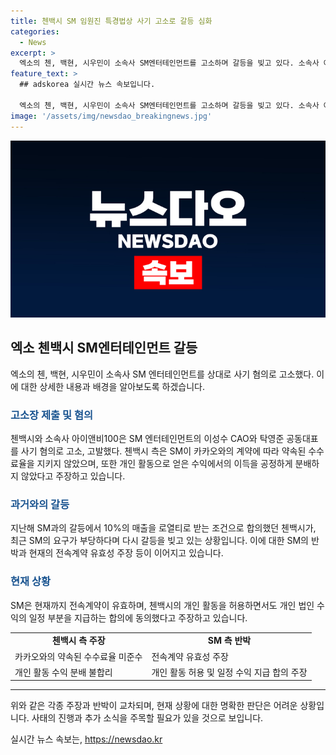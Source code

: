```yaml
---
title: 첸백시 SM 임원진 특경법상 사기 고소로 갈등 심화
categories:
  - News
excerpt: >
  엑소의 첸, 백현, 시우민이 소속사 SM엔터테인먼트를 고소하며 갈등을 빚고 있다. 소속사 아이앤비100은 SM 임원을 사기 혐의로 고발했으며, 첸백시는 SM의 약속을 어기고 이득을 챙긴다 주장하고 있다. 지난해에도 갈등이 있었으나 로열티로 충돌을 봉합했으나 최근에 다시 갈등이 재점화되었다. SM은 전속계약이 유효하며, 개인 활동을 허용하고 로열티 지급 합의서에 동의했다고 반박하고 있다. (150자)
feature_text: >
  ## adskorea 실시간 뉴스 속보입니다.

  엑소의 첸, 백현, 시우민이 소속사 SM엔터테인먼트를 고소하며 갈등을 빚고 있다. 소속사 아이앤비100은 SM 임원을 사기 혐의로 고발했으며, 첸백시는 SM의 약속을 어기고 이득을 챙긴다 주장하고 있다. 지난해에도 갈등이 있었으나 로열티로 충돌을 봉합했으나 최근에 다시 갈등이 재점화되었다. SM은 전속계약이 유효하며, 개인 활동을 허용하고 로열티 지급 합의서에 동의했다고 반박하고 있다. (150자)
image: '/assets/img/newsdao_breakingnews.jpg'
---
```


<p><img src="/assets/img/newsdao_breakingnews.jpg" alt="adskorea 속보" /></p>

<h2 data-ke-size="size26">엑소 첸백시 SM엔터테인먼트 갈등</h2>

<p data-ke-size="size16">엑소의 첸, 백현, 시우민이 소속사 SM 엔터테인먼트를 상대로 사기 혐의로 고소했다. 이에 대한 상세한 내용과 배경을 알아보도록 하겠습니다.</p>

<h3><b><span style="color: #1a5490;">고소장 제출 및 혐의</span></b></h3>

<p data-ke-size="size16">첸백시와 소속사 아이앤비100은 SM 엔터테인먼트의 이성수 CAO와 탁영준 공동대표를 사기 혐의로 고소, 고발했다. 첸백시 측은 SM이 카카오와의 계약에 따라 약속된 수수료율을 지키지 않았으며, 또한 개인 활동으로 얻은 수익에서의 이득을 공정하게 분배하지 않았다고 주장하고 있습니다.</p>

<h3><b><span style="color: #1a5490;">과거와의 갈등</span></b></h3>

<p data-ke-size="size16">지난해 SM과의 갈등에서 10%의 매출을 로열티로 받는 조건으로 합의했던 첸백시가, 최근 SM의 요구가 부당하다며 다시 갈등을 빚고 있는 상황입니다. 이에 대한 SM의 반박과 현재의 전속계약 유효성 주장 등이 이어지고 있습니다.</p>

<h3><b><span style="color: #1a5490;">현재 상황</span></b></h3>

<p data-ke-size="size16">SM은 현재까지 전속계약이 유효하며, 첸백시의 개인 활동을 허용하면서도 개인 법인 수익의 일정 부분을 지급하는 합의에 동의했다고 주장하고 있습니다.</p>

<table>
  <tr>
    <td style="text-align: center; height: 17px;"><b>첸백시 측 주장</b></td>
    <td style="text-align: center; height: 17px;"><b>SM 측 반박</b></td>
  </tr>
  <tr>
    <td>카카오와의 약속된 수수료율 미준수</td>
    <td>전속계약 유효성 주장</td>
  </tr>
  <tr>
    <td>개인 활동 수익 분배 불합리</td>
    <td>개인 활동 허용 및 일정 수익 지급 합의 주장</td>
  </tr>
</table>

<hr>

<p data-ke-size="size16">위와 같은 각종 주장과 반박이 교차되며, 현재 상황에 대한 명확한 판단은 어려운 상황입니다. 사태의 진행과 추가 소식을 주목할 필요가 있을 것으로 보입니다.</p>
실시간 뉴스 속보는, <a href="https://newsdao.kr" rel="dofollow">https://newsdao.kr</a>


